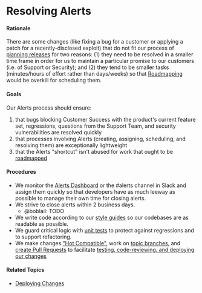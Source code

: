 # Resolving Alerts


#### Rationale

There are some changes (like fixing a bug for a customer or applying a patch for a recently-disclosed exploit) that do not fit our process of [planning releases](planning_releases.md) for two reasons: (1) they need to be resolved in a smaller time frame in order for us to maintain a particular promise to our customers (i.e. of Support or Security); and (2) they tend to be smaller tasks (minutes/hours of effort rather than days/weeks) so that [Roadmapping](planning_releases.md) would be overkill for scheduling them.


#### Goals

Our Alerts process should ensure:
  1. that bugs blocking Customer Success with the product's current feature set, regressions, questions from the Support Team, and security vulnerabilities are resolved quickly
  2. that processes involving Alerts (creating, assigning, scheduling, and resolving them) are exceptionally lightweight
  3. that the Alerts "shortcut" isn't abused for work that ought to be [roadmapped](planning_releases.md)


#### Procedures

 - We monitor the [Alerts Dashboard](http://houst.in/alerts/dashboard) or the #alerts channel in Slack and assign them quickly so that developers have as much leeway as possible to manage their own time for closing alerts.
 - We strive to close alerts within 2 business days.
    - @boblail: TODO
 - We write code according to our [style guides](https://github.com/cph/style-guides) so our codebases are as readable as possible.
 - We guard critical logic with [unit tests](developing_features/test_driven_development.md) to protect against regressions and to support refactoring.
 - We make changes ["Hot Compatible"](developing_features/hot_compatibility.md), work on [topic branches](developing_features/git_flow.md), and [create Pull Requests](developing_features/pull_requests.md) to facilitate [testing, code-reviewing, and deploying our changes](deploying_changes.md)


#### Related Topics

 - [Deploying Changes](deploying_changes.md)
